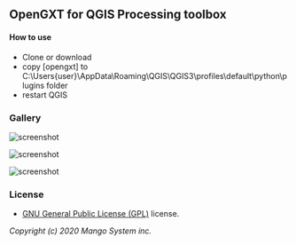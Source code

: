 ## OpenGXT for QGIS Processing toolbox

#### How to use
* Clone or download 
* copy [opengxt] to C:\Users\{user}\AppData\Roaming\QGIS\QGIS3\profiles\default\python\plugins folder
* restart QGIS

### Gallery

![screenshot](https://github.com/mapplus/qgis-opengxt-plugin/blob/master/docs/images/opengxt-plugin.png?width=800)

![screenshot](https://github.com/mapplus/qgis-opengxt-plugin/blob/master/docs/images/opengxt-plugin-processing.png?width=800)

![screenshot](https://github.com/mapplus/qgis-opengxt-plugin/blob/maste/docsr/images/opengxt-plugin-processing-ex01.png?width=800)


### License

 - [GNU General Public License (GPL)](LICENSE) license.

<em>Copyright (c) 2020 Mango System inc.</em>